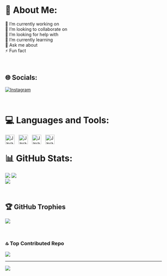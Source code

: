 # 💫 About Me:

🔭 I’m currently working on<br>
👯 I’m looking to collaborate on<br>
🤝 I’m looking for help with<br>
🌱 I’m currently learning<br>
💬 Ask me about<br>
⚡ Fun fact

<br/>

## 🌐 Socials:

[![Instagram](https://img.shields.io/badge/Instagram-%23E4405F.svg?logo=Instagram&logoColor=white)](https://instagram.com/dubbleru_619)

<br/>

# 💻 Languages and Tools:

<img align="left" alt="Java" width="30px" style="padding-right:10px;" src="https://cdn.jsdelivr.net/gh/devicons/devicon@latest/icons/html5/html5-plain.svg" />
<img align="left" alt="Java" width="30px" style="padding-right:10px;" src="https://cdn.jsdelivr.net/gh/devicons/devicon@latest/icons/javascript/javascript-plain.svg" />
<img align="left" alt="Java" width="30px" style="padding-right:10px;" src="https://cdn.jsdelivr.net/gh/devicons/devicon@latest/icons/react/react-original.svg" />

<img align="left" alt="Java" width="30px" style="padding-right:10px;" src="https://cdn.jsdelivr.net/gh/devicons/devicon@latest/icons/postgresql/postgresql-plain.svg" />

<br/>

# 📊 GitHub Stats:

![](https://github-readme-stats.vercel.app/api?username=daniel-sanpedro&theme=react&hide_border=false&include_all_commits=false&count_private=false)
![](https://github-readme-streak-stats.herokuapp.com/?user=daniel-sanpedro&theme=react&hide_border=false)<br/>
![](https://github-readme-stats.vercel.app/api/top-langs/?username=daniel-sanpedro&theme=react&hide_border=false&include_all_commits=false&count_private=false&layout=compact)

<br/>

## 🏆 GitHub Trophies

![](https://github-profile-trophy.vercel.app/?username=daniel-sanpedro&theme=discord&no-frame=false&no-bg=true&margin-w=4)

<br/>

### 🔝 Top Contributed Repo

![](https://github-contributor-stats.vercel.app/api?username=daniel-sanpedro&limit=5&theme=nord&combine_all_yearly_contributions=true)

---

[![](https://visitcount.itsvg.in/api?id=daniel-sanpedro&icon=2&color=1)](https://visitcount.itsvg.in)

<!-- Proudly created with GPRM ( https://gprm.itsvg.in ) -->
